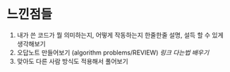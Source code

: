 # 느낀점들

1. 내가 쓴 코드가 뭘 의미하는지, 어떻게 작동하는지 한줄한줄 설명, 설득 할 수 있게 생각해보기
2. 오답노트 만들어보기 (algorithm problems/REVIEW)  *링크 다는법 배우기*
3. 맞아도 다른 사람 방식도 적용해서 풀어보기